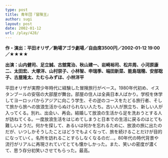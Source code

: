 ```yaml
---
type: post
title: 青年団『冒険王』
author: sugi
layout: post
date: 2002-01-12
url: /play/428/
---
```

**作・演出：平田オリザ／駒場アゴラ劇場／自由席3500円／2002-01-12 19:00／★★★★**

**出演：山内健司、足立誠、古舘寛治、秋山建一、岩崎裕司、松井周、小河原康二、太田宏、大塚洋、山村崇子、小林智、申瑞季、端田新菜、能島瑞穂、安部聡子、古屋隆太、たむらみずほ、小林洋平**

平田オリザが実際少年時代に経験した冒険旅行がベース。1980年代初め、イスタンブールの安宿の大部屋が舞台。部屋の住人は全員日本人ばかり。学校を休学してヨーロッパからアジアに向こう学生、その逆のコースをたどる旅行者、そして旅から旅への放浪生活からぬけられない人たち。古い人が旅立ち、新しい人が入ってくる。別れ、出会い、再会。結婚して放浪の生活から足を洗おうとする人が訪ねてくる。一度放浪生活をはじめてしまうと日本での生活に戻るのはとても難しいようだ。何かを探して、あるいは何かを忘れるために、放浪の旅に出たのだが、いつしかそうしたことはどうでもよくなって、旅を続けることだけが目的になっていく。名所を訪れることすらしなくなるのだ...。80年代の時代背景や流行がリアルに再現されていてとても懐かしかった。また、笑いの密度が濃くて、思う存分初笑いさせてもらった。最高。


